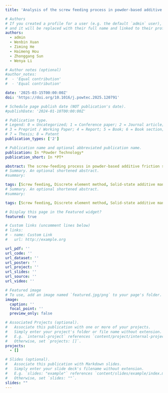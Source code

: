 ```yaml
---
title: 'Analysis of the screw feeding process in powder-based additive friction stir deposition'

# Authors
# If you created a profile for a user (e.g. the default `admin` user), write the username (folder name) here
# and it will be replaced with their full name and linked to their profile.
authors:
  - admin
  - Wenbin Xuan
  - Ziming He
  - Haimeng Hou
  - Zhonggang Sun
  - Wenya Li

# Author notes (optional)
#author_notes:
#  - 'Equal contribution'
#  - 'Equal contribution'

date: '2025-03-15T00:00:00Z'
doi: 'https://doi.org/10.1016/j.powtec.2025.120791'

# Schedule page publish date (NOT publication's date).
#publishDate: '2024-01-10T00:00:00Z'

# Publication type.
# Legend: 0 = Uncategorized; 1 = Conference paper; 2 = Journal article;
# 3 = Preprint / Working Paper; 4 = Report; 5 = Book; 6 = Book section;
# 7 = Thesis; 8 = Patent
publication_types: ['2']

# Publication name and optional abbreviated publication name.
publication: In *Powder Technology*
publication_short: In *PT*

abstract: The screw-feeding process in powder-based additive friction stir deposition (AFSD) is analysed in this work, in which the effect of feeding conditions on the choking/jamming problem and the feeding rate is explored through experiment and numerical simulation using Discrete Element Method (DEM). The results show that a narrow gap between the funnel outlet and the base is prone to particle jamming, which would entirely block the funnel outlet and produce a huge force on the screw. Jamming is more easily to occur when the rotational speed is relatively larger than the translational speed, and a mathematical model of the critical rotational speed above which the particle jamming and blockage would occur is proposed. Jamming is also sensitive to the design of the funnel outlet, in which a contracting outlet would make the choking and jamming problem more serious. For the feeding conditions without jamming, the feeding rate not only depends on the rotational speed of the screw but also is significantly affected by the translational speed. The feeding rate is linear to the rotational speed only when it is larger than a critical value, and this critical rotational speed increases with translational speed. The results also clarify that a good understanding of the screw-feeding process is essential for powder-based AFSD, in which an example of successful manufacturing of a 3D part is briefly illustrated in this work.
# Summary. An optional shortened abstract.
#summary: 

tags: [Screw feeding, Discrete element method, Solid-state additive manufacturing, Jamming]
# Summary. An optional shortened abstract.
#summary: 

tags: [Screw feeding, Discrete element method, Solid-state additive manufacturing, Jamming]

# Display this page in the Featured widget?
featured: true

# Custom links (uncomment lines below)
# links:
# - name: Custom Link
#   url: http://example.org

url_pdf: ''
url_code: ''
url_dataset: ''
url_poster: ''
url_project: ''
url_slides: ''
url_source: ''
url_video: ''

# Featured image
# To use, add an image named `featured.jpg/png` to your page's folder.
image:
  caption: ''
  focal_point: ''
  preview_only: false

# Associated Projects (optional).
#   Associate this publication with one or more of your projects.
#   Simply enter your project's folder or file name without extension.
#   E.g. `internal-project` references `content/project/internal-project/index.md`.
#   Otherwise, set `projects: []`.
projects:
  - []

# Slides (optional).
#   Associate this publication with Markdown slides.
#   Simply enter your slide deck's filename without extension.
#   E.g. `slides: "example"` references `content/slides/example/index.md`.
#   Otherwise, set `slides: ""`.
slides: ""
---
```


